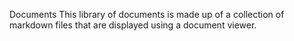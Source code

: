 Documents
This library of documents is made up of a collection of markdown files that are displayed using a document viewer.